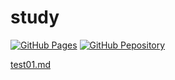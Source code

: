 # study

[![GitHub Pages](https://img.shields.io/static/v1?label=GitHub+Pages&message=+&color=brightgreen&logo=github)](https://hoshinonono.github.io/study/)
[![GitHub Pepository](https://img.shields.io/static/v1?label=GitHub+Pepository&message=+&color=FC02FF&logo=github)](https://github.com/Hoshinonono/study)

[test01.md](test01.md)
